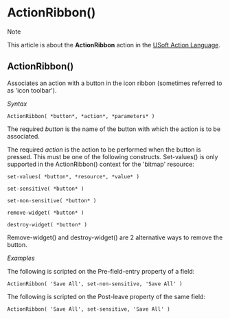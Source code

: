 # ActionRibbon()



> [!NOTE]
> This article is about the **ActionRibbon** action in the [USoft Action Language](/docs/Task%20flow/Action%20Language%20reference/USoft%20Action%20Language.md).

## **ActionRibbon()**

Associates an action with a button in the icon ribbon (sometimes referred to as 'icon toolbar').

*Syntax*

```
ActionRibbon( *button*, *action*, *parameters* )
```

The required *button* is the name of the button with which the action is to be associated.

The required *action* is the action to be performed when the button is pressed. This must be one of the following constructs. Set-values() is only supported in the ActionRibbon() context for the 'bitmap' resource:

```
set-values( *button*, *resource*, *value* )

set-sensitive( *button* )

set-non-sensitive( *button* )

remove-widget( *button* )

destroy-widget( *button* )
```

Remove-widget() and destroy-widget() are 2 alternative ways to remove the button.

*Examples*

The following is scripted on the Pre-field-entry property of a field:

```
ActionRibbon( 'Save All', set-non-sensitive, 'Save All' )
```

The following is scripted on the Post-leave property of the same field:

```
ActionRibbon( 'Save All', set-sensitive, 'Save All' )
```

 